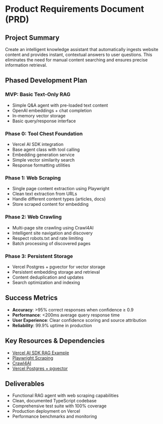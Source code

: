 # Product Requirements Document (PRD)

## Project Summary
Create an intelligent knowledge assistant that automatically ingests website content and provides instant, contextual answers to user questions. This eliminates the need for manual content searching and ensures precise information retrieval.

## Phased Development Plan

### **MVP: Basic Text-Only RAG**
- Simple Q&A agent with pre-loaded text content
- OpenAI embeddings + chat completion
- In-memory vector storage
- Basic query/response interface

### **Phase 0: Tool Chest Foundation**
- Vercel AI SDK integration
- Base agent class with tool calling
- Embedding generation service
- Simple vector similarity search
- Response formatting utilities

### **Phase 1: Web Scraping**
- Single page content extraction using Playwright
- Clean text extraction from URLs
- Handle different content types (articles, docs)
- Store scraped content for embedding

### **Phase 2: Web Crawling**
- Multi-page site crawling using Crawl4AI
- Intelligent site navigation and discovery
- Respect robots.txt and rate limiting
- Batch processing of discovered pages

### **Phase 3: Persistent Storage**
- Vercel Postgres + pgvector for vector storage
- Persistent embedding storage and retrieval
- Content deduplication and updates
- Search optimization and indexing

## Success Metrics
- **Accuracy**: >95% correct responses when confidence ≥ 0.9
- **Performance**: <200ms average query response time
- **User Experience**: Clear confidence scoring and source attribution
- **Reliability**: 99.9% uptime in production

## Key Resources & Dependencies
- [Vercel AI SDK RAG Example](https://github.com/vercel-labs/ai-sdk-preview-rag)
- [Playwright Scraping](https://playwright.dev/docs/scraping)
- [Crawl4AI](https://crawl4ai.com/mkdocs/)
- [Vercel Postgres + pgvector](https://vercel.com/docs/storage/vercel-postgres)

## Deliverables
- Functional RAG agent with web scraping capabilities
- Clean, documented TypeScript codebase
- Comprehensive test suite with 100% coverage
- Production deployment on Vercel
- Performance benchmarks and monitoring
